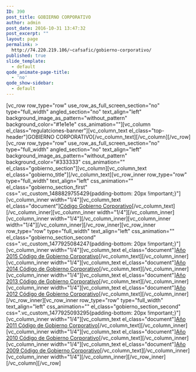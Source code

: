 ```yaml
---
ID: 390
post_title: GOBIERNO CORPORATIVO
author: admin
post_date: 2016-10-31 13:47:32
post_excerpt: ""
layout: page
permalink: >
  http://74.220.219.106/~cafsafic/gobierno-corporativo/
published: true
slide_template:
  - default
qode_animate-page-title:
  - 'no'
qode_show-sidebar:
  - default
---
```

[vc_row row_type="row" use_row_as_full_screen_section="no" type="full_width" angled_section="no" text_align="left" background_image_as_pattern="without_pattern" background_color="#1e1e1e" css_animation=""][vc_column el_class="regulatciones-banner"][vc_column_text el_class="top-header"]<span class="colortext">GOBIERNO </span> <span class="require">CORPORATIVO</span>[/vc_column_text][/vc_column][/vc_row][vc_row row_type="row" use_row_as_full_screen_section="no" type="full_width" angled_section="no" text_align="left" background_image_as_pattern="without_pattern" background_color="#333333" css_animation="" el_class="gobierno_section"][vc_column][vc_column_text el_class="gobierno_title"][/vc_column_text][vc_row_inner row_type="row" type="full_width" text_align="left" css_animation="" el_class="gobierno_section_first" css=".vc_custom_1488829755429{padding-bottom: 20px !important;}"][vc_column_inner width="1/4"][vc_column_text el_class="document"]<a href="http://74.220.219.106/~cafsafic/wp-content/uploads/2016/10/5-COD-002-Codigo-Gobierno-Corporativo-v.5.pdf">Código Gobierno Corporativo</a>[/vc_column_text][/vc_column_inner][vc_column_inner width="1/4"][/vc_column_inner][vc_column_inner width="1/4"][/vc_column_inner][vc_column_inner width="1/4"][/vc_column_inner][/vc_row_inner][vc_row_inner row_type="row" type="full_width" text_align="left" css_animation="" el_class="gobierno_section_second" css=".vc_custom_1477925084247{padding-bottom: 20px !important;}"][vc_column_inner width="1/4"][vc_column_text el_class="document"]<a href="http://74.220.219.106/~cafsafic/wp-content/uploads/2017/03/Informe_Gobierno_Corporativo_20151.pdf" target="_blank"><span class="year">Año 2015</span>
Código de Gobierno
Corporativo</a>[/vc_column_text][/vc_column_inner][vc_column_inner width="1/4"][vc_column_text el_class="document"]<a href="http://74.220.219.106/~cafsafic/wp-content/uploads/2017/03/Informe_Gobierno_Corporativo_20141.pdf" target="_blank"><span class="year">Año 2014</span>
Código de Gobierno
Corporativo</a>[/vc_column_text][/vc_column_inner][vc_column_inner width="1/4"][vc_column_text el_class="document"]<a href="http://74.220.219.106/~cafsafic/wp-content/uploads/2017/03/Informe_Gobierno_Corporativo_20131.pdf" target="_blank"><span class="year">Año 2013</span>
Código de Gobierno
Corporativo</a>[/vc_column_text][/vc_column_inner][vc_column_inner width="1/4"][vc_column_text el_class="document"]<a href="http://74.220.219.106/~cafsafic/wp-content/uploads/2017/03/Informe_Gobierno_Corporativo_20121.pdf" target="_blank"><span class="year">Año 2012</span>
Código de Gobierno
Corporativo</a>[/vc_column_text][/vc_column_inner][/vc_row_inner][vc_row_inner row_type="row" type="full_width" text_align="left" css_animation="" el_class="gobierno_section_second" css=".vc_custom_1477925093295{padding-bottom: 20px !important;}"][vc_column_inner width="1/4"][vc_column_text el_class="document"]<a href="http://74.220.219.106/~cafsafic/wp-content/uploads/2017/03/Informe_Gobierno_Corporativo_20121.pdf" target="_blank"><span class="year">Año 2011</span>
Código de Gobierno
Corporativo</a>[/vc_column_text][/vc_column_inner][vc_column_inner width="1/4"][vc_column_text el_class="document"]<a href="http://74.220.219.106/~cafsafic/wp-content/uploads/2017/03/Informe_Gobierno_Corporativo_20101.pdf" target="_blank"><span class="year">Año 2010</span>
Código de Gobierno
Corporativo</a>[/vc_column_text][/vc_column_inner][vc_column_inner width="1/4"][vc_column_text el_class="document"]<a href="http://74.220.219.106/~cafsafic/wp-content/uploads/2017/03/Informe_Gobierno_Corporativo_20091.pdf" target="_blank"><span class="year">Año 2009</span>
Código de Gobierno
Corporativo</a>[/vc_column_text][/vc_column_inner][vc_column_inner width="1/4"][/vc_column_inner][/vc_row_inner][/vc_column][/vc_row]